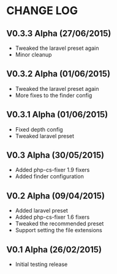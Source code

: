 CHANGE LOG
==========


## V0.3.3 Alpha (27/06/2015)

* Tweaked the laravel preset again
* Minor cleanup


## V0.3.2 Alpha (01/06/2015)

* Tweaked the laravel preset again
* More fixes to the finder config


## V0.3.1 Alpha (01/06/2015)

* Fixed depth config
* Tweaked laravel preset


## V0.3 Alpha (30/05/2015)

* Added php-cs-fixer 1.9 fixers
* Added finder configuration


## V0.2 Alpha (09/04/2015)

* Added laravel preset
* Added php-cs-fixer 1.6 fixers
* Tweaked the recommended preset
* Support setting the file extensions


## V0.1 Alpha (26/02/2015)

* Initial testing release
